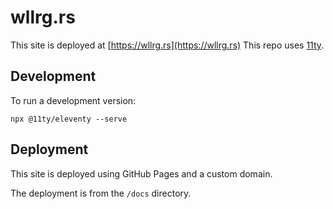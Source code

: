 # wllrg.rs

This site is deployed at [https://wllrg.rs](https://wllrg.rs)
This repo uses [11ty](https://www.11ty.dev/).

## Development

To run a development version:

```
npx @11ty/eleventy --serve
```

## Deployment

This site is deployed using GitHub Pages and a custom domain.

The deployment is from the `/docs` directory.
